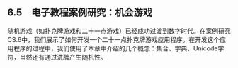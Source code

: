    

## 6.5　电子教程案例研究：机会游戏

随机游戏（如扑克牌游戏和二十一点游戏）已经成功过渡到数字时代。在案例研究CS.6中，我们展示了如何开发一个二十一点扑克牌游戏应用程序。在开发这个应用程序的过程中，我们使用了本章中介绍的几个概念：集合、字典、Unicode字符，当然还有通过洗牌产生随机性。